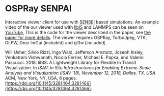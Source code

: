 # OSPRay SENPAI

Interactive viewer client for use with [SENSEI](https://sensei-insitu.org/) based simulations.
An example video of the our viewer used with [libIS](https://github.com/ospray/libIS)
and LAMMPS can be seen on [YouTube](https://youtu.be/YUH55CvPmxg),
This is the code for the viewer described in the paper, see
[the paper for more details](https://www.willusher.io/publications/libis-isav18).
The viewer requires OSPRay, TurboJpeg, VTK, GLFW, Dear ImGui (included) and gl3w (included).

Will Usher, Silvio Rizzi, Ingo Wald, Jefferson Amstutz, Joseph Insley,
Venkatram Vishwanath, Nicola Ferrier, Michael E. Papka, and Valerio Pascucci.
2018. libIS: A Lightweight Library for Flexible In Transit Visualization. In
*ISAV: In Situ Infrastructures for Enabling Extreme-Scale Analysis and Visualization (ISAV '18),
November 12, 2018, Dallas, TX, USA*. ACM, New York, NY, USA, 6 pages.
[https://doi.org/10.1145/3281464.3281466](https://doi.org/10.1145/3281464.3281466).



